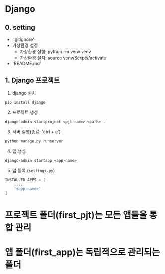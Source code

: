 # Django

## 0. setting
- '.gitignore'
- 가상환경 설정
    - 가상환경 실행: python -m venv venv
    - 가상환경 설치: source venv/Scripts/activate
- 'README.md'

## 1. Django 프로젝트

1. django 설치
```shell
pip install django
```

2. 프로젝트 생성
```
django-admin startproject <pjt-name> <path> .
```

3. 서버 실행(종료: 'ctrl + c')
```
python manage.py runserver
```

4. 앱 생성
```shell
django-admin startapp <app-name>
```

5. 앱 등록 (`settings.py`)
```python
INSTALLED_APPS = [
    ...,
    '<app-name>'
]
```

# 프로젝트 폴더(first_pjt)는 모든 앱들을 통합 관리
# 앱 폴더(first_app)는 독립적으로 관리되는 폴더